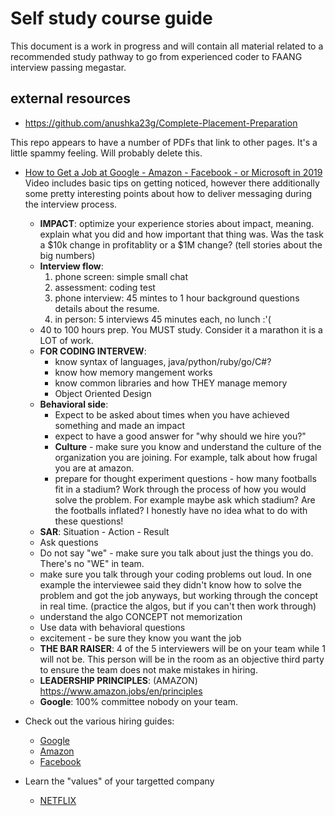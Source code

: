 # Self study course guide

This document is a work in progress and will contain all material related to a recommended study pathway to go from experienced coder to FAANG interview passing megastar.

## external resources

* <https://github.com/anushka23g/Complete-Placement-Preparation>

This repo appears to have a number of PDFs that link to other pages. It's a little spammy feeling. Will probably delete this.

* [How to Get a Job at Google - Amazon - Facebook - or Microsoft in 2019](https://www.youtube.com/watch?v=6nODOtyHSBc)
Video includes basic tips on getting noticed, however there additionally some pretty interesting points about how to deliver messaging during the interview process. 

  * **IMPACT**: optimize your experience stories about impact, meaning. explain what you did and how important that thing was. Was the task a $10k change in profitablity or a $1M change? (tell stories about the big numbers)
  * **Interview flow**:
    1. phone screen: simple small chat
    1. assessment: coding test
    1. phone interview: 45 mintes to 1 hour background questions details about the resume.
    1. in person: 5 interviews 45 minutes each, no lunch :'(
  * 40 to 100 hours prep. You MUST study. Consider it a marathon it is a LOT of work.
  * **FOR CODING INTERVEW**:
    * know syntax of languages, java/python/ruby/go/C#?
    * know how memory mangement works
    * know common libraries and how THEY manage memory
    * Object Oriented Design
  * **Behavioral side**:
    * Expect to be asked about times when you have achieved something and made an impact
    * expect to have a good answer for "why should we hire you?"
    * **Culture** - make sure you know and understand the culture of the organization you are joining. For example, talk about how frugal you are at amazon.
    * prepare for thought experiment questions - how many footballs fit in a stadium? Work through the process of how you would solve the problem. For example maybe ask which stadium? Are the footballs inflated?  I honestly have no idea what to do with these questions!
  * **SAR**: Situation - Action - Result
  * Ask questions
  * Do not say "we" - make sure you talk about just the things you do. There's no "WE" in team.
  * make sure you talk through your coding problems out loud. In one example the interviewee said they didn't know how to solve the problem and got the job anyways, but working through the concept in real time. (practice the algos, but if you can't then work through)
  * understand the algo CONCEPT not memorization
  * Use data with behavioral questions
  * excitement - be sure they know you want the job
  * **THE BAR RAISER**: 4 of the 5 interviewers will be on your team while 1 will not be. This person will be in the room as an objective third party to ensure the team does not make mistakes in hiring.
  * **LEADERSHIP PRINCIPLES**: (AMAZON) <https://www.amazon.jobs/en/principles>
  * **Google**: 100% committee nobody on your team.


* Check out the various hiring guides:
  * [Google](https://careers.google.com/how-we-hire/)
  * [Amazon](https://www.amazon.jobs/en/landing_pages/interviewing-at-amazon)
  * [Facebook](https://www.facebook.com/careers/facebook-life/how-we-hire)

* Learn the "values" of your targetted company
  * [NETFLIX](https://jobs.netflix.com/culture)

